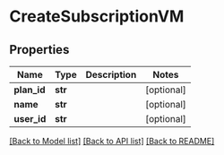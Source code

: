# CreateSubscriptionVM


## Properties
Name | Type | Description | Notes
------------ | ------------- | ------------- | -------------
**plan_id** | **str** |  | [optional] 
**name** | **str** |  | [optional] 
**user_id** | **str** |  | [optional] 

[[Back to Model list]](../README.md#documentation-for-models) [[Back to API list]](../README.md#documentation-for-api-endpoints) [[Back to README]](../README.md)


